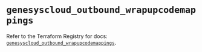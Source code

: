 # `genesyscloud_outbound_wrapupcodemappings`

Refer to the Terraform Registry for docs: [`genesyscloud_outbound_wrapupcodemappings`](https://registry.terraform.io/providers/mypurecloud/genesyscloud/1.70.0/docs/resources/outbound_wrapupcodemappings).
